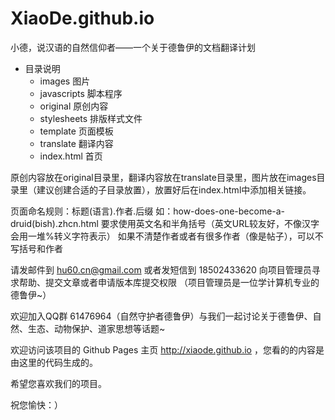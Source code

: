 XiaoDe.github.io
================

小德，说汉语的自然信仰者——一个关于德鲁伊的文档翻译计划

- 目录说明
    - images 图片
    - javascripts 脚本程序
    - original 原创内容
    - stylesheets 排版样式文件
    - template 页面模板
    - translate 翻译内容
    - index.html 首页
    
原创内容放在original目录里，翻译内容放在translate目录里，图片放在images目录里（建议创建合适的子目录放置），放置好后在index.html中添加相关链接。

页面命名规则：标题(语言).作者.后缀
    如：how-does-one-become-a-druid(bish).zhcn.html
    要求使用英文名和半角括号（英文URL较友好，不像汉字会用一堆%转义字符表示）
    如果不清楚作者或者有很多作者（像是帖子），可以不写括号和作者
    
请发邮件到 hu60.cn@gmail.com 或者发短信到 18502433620 向项目管理员寻求帮助、提交文章或者申请版本库提交权限
（项目管理员是一位学计算机专业的德鲁伊~）

欢迎加入QQ群 61476964（自然守护者德鲁伊）与我们一起讨论关于德鲁伊、自然、生态、动物保护、道家思想等话题~

欢迎访问该项目的 Github Pages 主页 http://xiaode.github.io ，您看的的内容是由这里的代码生成的。

希望您喜欢我们的项目。

祝您愉快：）
